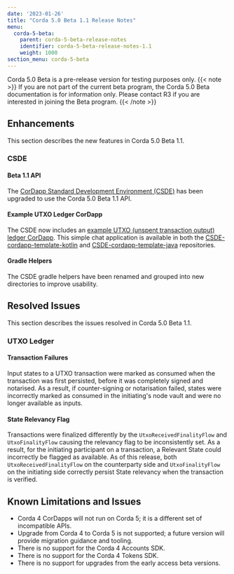 ```yaml
---
date: '2023-01-26'
title: "Corda 5.0 Beta 1.1 Release Notes"
menu:
  corda-5-beta:
    parent: corda-5-beta-release-notes
    identifier: corda-5-beta-release-notes-1.1
    weight: 1000
section_menu: corda-5-beta
---
```


Corda 5.0 Beta is a pre-release version for testing purposes only.
{{< note >}}
If you are not part of the current beta program, the Corda 5.0 Beta documentation is for information only.
Please contact R3 if you are interested in joining the Beta program.
{{< /note >}}

## Enhancements

This section describes the new features in Corda 5.0 Beta 1.1.

### CSDE 

#### Beta 1.1 API

The [CorDapp Standard Development Environment (CSDE)](cordapp-standard-development-environment/csde.html) has been upgraded to use the Corda 5.0 Beta 1.1 API. 

#### Example UTXO Ledger CorDapp

The CSDE now includes an [example  UTXO (unspent transaction output) ledger CorDapp](....). This simple chat application  is available in both the [CSDE-cordapp-template-kotlin](https://github.com/corda/CSDE-cordapp-template-kotlin) and [CSDE-cordapp-template-java](https://github.com/corda/CSDE-cordapp-template-java) repositories.

#### Gradle Helpers

The CSDE gradle helpers have been renamed and grouped into new directories to improve usability.

## Resolved Issues

This section describes the issues resolved in Corda 5.0 Beta 1.1.

### UTXO Ledger

#### Transaction Failures
Input states to a UTXO transaction were marked as consumed when the transaction was first persisted, before it was completely signed and notarised. 
As a result, if counter-signing or notarisation failed, states were incorrectly marked as consumed in the initiating's node vault and were no longer available as inputs.

#### State Relevancy Flag

Transactions were finalized differently by the `UtxoReceivedFinalityFlow` and `UtxoFinalityFlow` causing the relevancy flag to be inconsistently set. 
As a result, for the initiating participant on a transaction, a Relevant State could incorrectly be flagged as available.
As of this release, both `UtxoReceivedFinalityFlow` on the counterparty side and `UtxoFinalityFlow` on the initiating side correctly persist State relevancy when the transaction is verified. 

## Known Limitations and Issues

* Corda 4 CorDapps will not run on Corda 5; it is a different set of incompatible APIs.
* Upgrade from Corda 4 to Corda 5 is not supported; a future version will provide migration guidance and tooling.
* There is no support for the Corda 4 Accounts SDK.
* There is no support for the Corda 4 Tokens SDK.
* There is no support for upgrades from the early access beta versions.
